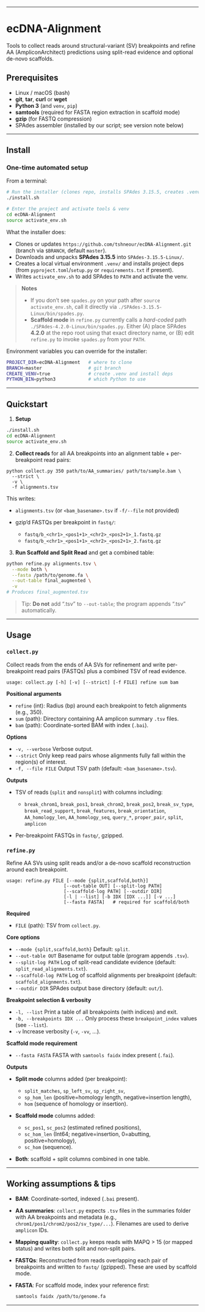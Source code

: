 
---

# ecDNA-Alignment

Tools to collect reads around structural-variant (SV) breakpoints and refine AA (AmpliconArchitect) predictions using split-read evidence and optional de-novo scaffolds.

## Prerequisites

* Linux / macOS (bash)
* **git**, **tar**, **curl** or **wget**
* **Python 3** (and `venv`, `pip`)
* **samtools** (required for FASTA region extraction in scaffold mode)
* **gzip** (for FASTQ compression)
* SPAdes assembler (installed by our script; see version note below)

---

## Install

### One-time automated setup

From a terminal:

```bash
# Run the installer (clones repo, installs SPAdes 3.15.5, creates .venv, installs Python deps)
./install.sh

# Enter the project and activate tools & venv
cd ecDNA-Alignment
source activate_env.sh
```

What the installer does:

* Clones or updates `https://github.com/tshneour/ecDNA-Alignment.git` (branch via `$BRANCH`, default `master`).
* Downloads and unpacks **SPAdes 3.15.5** into `SPAdes-3.15.5-Linux/`.
* Creates a local virtual environment `.venv/` and installs project deps (from `pyproject.toml`/`setup.py` or `requirements.txt` if present).
* Writes `activate_env.sh` to add SPAdes to `PATH` and activate the venv.

> **Notes**
>
> * If you don’t see `spades.py` on your path after `source activate_env.sh`, call it directly via `./SPAdes-3.15.5-Linux/bin/spades.py`.
> * **Scaffold mode** in `refine.py` currently calls a *hard-coded* path `./SPAdes-4.2.0-Linux/bin/spades.py`. Either (A) place SPAdes **4.2.0** at the repo root using that exact directory name, or (B) edit `refine.py` to invoke `spades.py` from your `PATH`.

Environment variables you can override for the installer:

```bash
PROJECT_DIR=ecDNA-Alignment   # where to clone
BRANCH=master                 # git branch
CREATE_VENV=true              # create .venv and install deps
PYTHON_BIN=python3            # which Python to use
```

---

## Quickstart


1. **Setup**

```bash
./install.sh
cd ecDNA-Alignment
source activate_env.sh
```

2. **Collect reads** for all AA breakpoints into an alignment table + per-breakpoint read pairs:

```
python collect.py 350 path/to/AA_summaries/ path/to/sample.bam \
  --strict \
  -v \
  -f alignments.tsv
```

This writes:

* `alignments.tsv` (or `<bam_basename>.tsv` if `-f/--file` not provided)
* gzip’d FASTQs per breakpoint in `fastq/`:

  * `fastq/b_<chr1>_<pos1+1>_<chr2>_<pos2+1>_1.fastq.gz`
  * `fastq/b_<chr1>_<pos1+1>_<chr2>_<pos2+1>_2.fastq.gz`

3. **Run Scaffold and Split Read** and get a combined table:

```bash
python refine.py alignments.tsv \
  --mode both \
  --fasta /path/to/genome.fa \
  --out-table final_augmented \
  -v
# Produces final_augmented.tsv
```

> Tip: **Do not** add “.tsv” to `--out-table`; the program appends “.tsv” automatically.

---

## Usage

### `collect.py`

Collect reads from the ends of AA SVs for refinement and write per-breakpoint read pairs (FASTQs) plus a combined TSV of read evidence.

```
usage: collect.py [-h] [-v] [--strict] [-f FILE] refine sum bam
```

**Positional arguments**

* `refine` (int): Radius (bp) around each breakpoint to fetch alignments (e.g., 350).
* `sum` (path): Directory containing AA amplicon summary `.tsv` files.
* `bam` (path): Coordinate-sorted BAM with index (`.bai`).

**Options**

* `-v, --verbose`           Verbose output.
* `--strict`                Only keep read pairs whose alignments fully fall within the region(s) of interest.
* `-f, --file FILE`         Output TSV path (default: `<bam_basename>.tsv`).

**Outputs**

* TSV of reads (`split` and `nonsplit`) with columns including:

  * `break_chrom1`, `break_pos1`, `break_chrom2`, `break_pos2`, `break_sv_type`, `break_read_support`, `break_features`, `break_orientation`, `AA_homology_len`, `AA_homology_seq`, `query_*`, `proper_pair`, `split`, `amplicon`
* Per-breakpoint FASTQs in `fastq/`, gzipped.

### `refine.py`

Refine AA SVs using split reads and/or a de-novo scaffold reconstruction around each breakpoint.

```
usage: refine.py FILE [--mode {split,scaffold,both}]
                     [--out-table OUT] [--split-log PATH]
                     [--scaffold-log PATH] [--outdir DIR]
                     [-l | --list] [-b IDX [IDX ...]] [-v ...]
                     [--fasta FASTA]   # required for scaffold/both
```

**Required**

* `FILE` (path): TSV from `collect.py`.

**Core options**

* `--mode {split,scaffold,both}`   Default: `split`.
* `--out-table OUT`                Basename for output table (program appends `.tsv`).
* `--split-log PATH`               Log of split-read candidate evidence (default: `split_read_alignments.txt`).
* `--scaffold-log PATH`            Log of scaffold alignments per breakpoint (default: `scaffold_alignments.txt`).
* `--outdir DIR`                   SPAdes output base directory (default: `out/`).

**Breakpoint selection & verbosity**

* `-l, --list`                     Print a table of all breakpoints (with indices) and exit.
* `-b, --breakpoints IDX ...`      Only process these `breakpoint_index` values (see `--list`).
* `-v`                             Increase verbosity (`-v`, `-vv`, …).

**Scaffold mode requirement**

* `--fasta FASTA`                  FASTA with `samtools faidx` index present (`.fai`).

**Outputs**

* **Split mode** columns added (per breakpoint):

  * `split_matches`, `sp_left_sv`, `sp_right_sv`,
  * `sp_hom_len` (positive=homology length, negative=insertion length),
  * `hom` (sequence of homology or insertion).
* **Scaffold mode** columns added:

  * `sc_pos1`, `sc_pos2` (estimated refined positions),
  * `sc_hom_len` (Int64; negative=insertion, 0=abutting, positive=homology),
  * `sc_hom` (sequence).
* **Both**: scaffold + split columns combined in one table.

---

## Working assumptions & tips

* **BAM**: Coordinate-sorted, indexed (`.bai` present).
* **AA summaries**: `collect.py` expects `.tsv` files in the summaries folder with AA breakpoints and metadata (e.g., `chrom1/pos1/chrom2/pos2/sv_type/...`). Filenames are used to derive `amplicon` IDs.
* **Mapping quality**: `collect.py` keeps reads with MAPQ > 15 (or mapped status) and writes both split and non-split pairs.
* **FASTQs**: Reconstructed from reads overlapping each pair of breakpoints and written to `fastq/` (gzipped). These are used by scaffold mode.
* **FASTA**: For scaffold mode, index your reference first:

  ```bash
  samtools faidx /path/to/genome.fa
  ```

---
